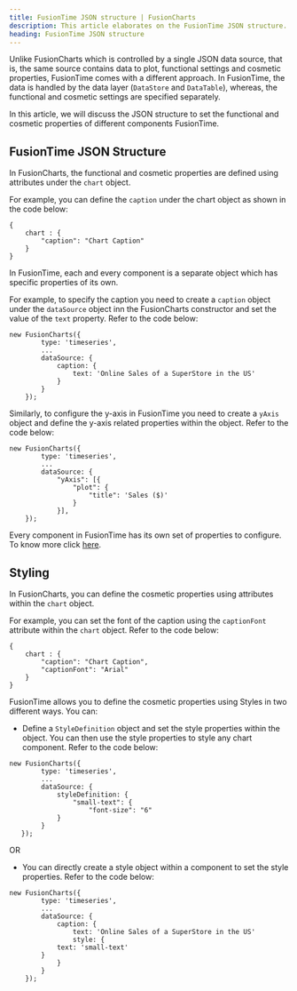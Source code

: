 ```yaml
---
title: FusionTime JSON structure | FusionCharts
description: This article elaborates on the FusionTime JSON structure.
heading: FusionTime JSON structure
---
```


Unlike FusionCharts which is controlled by a single JSON data source, that is, the same source contains data to plot, functional settings and cosmetic properties, FusionTime comes with a different approach. In FusionTime, the data is handled by the data layer (`DataStore` and `DataTable`), whereas, the functional and cosmetic settings are specified separately.

In this article, we will discuss the JSON structure to set the functional and cosmetic properties of different components FusionTime. 

## FusionTime JSON Structure

In FusionCharts, the functional and cosmetic properties are defined using attributes under the `chart` object. 

For example, you can define the `caption` under the chart object as shown in the code below:

```
{
    chart : {
        "caption": "Chart Caption"
    }
}
```

In FusionTime, each and every component is a separate object which has specific properties of its own. 

For example, to specify the caption you need to create a `caption` object under the `dataSource` object inn the FusionCharts constructor and set the value of the `text` property. Refer to the code below:

```
new FusionCharts({
        type: 'timeseries',
        ...
        dataSource: {
            caption: {
                text: 'Online Sales of a SuperStore in the US'
            }
        }
    });
```

Similarly, to configure the y-axis in FusionTime you need to create a `yAxis` object and define the y-axis related properties within the object. Refer to the code below:

```
new FusionCharts({
        type: 'timeseries',
        ...
        dataSource: {
            "yAxis": [{
                "plot": {
                    "title": 'Sales ($)'
                }
            }],
    });
```

Every component in FusionTime has its own set of properties to configure. To know more click [here](/fusiontime/fusiontime-component/y-axis-in-fusiontime).

## Styling 

In FusionCharts, you can define the cosmetic properties using attributes within the `chart` object.

For example, you can set the font of the caption using the `captionFont` attribute within the `chart` object. Refer to the code below:

```
{
    chart : {
        "caption": "Chart Caption",
        "captionFont": "Arial"
    }
}
```

FusionTime allows you to define the cosmetic properties using Styles in two different ways. You can:

* Define a `StyleDefinition` object and set the style properties within the object. You can then use the style properties to style any chart component. Refer to the code below:

```
new FusionCharts({
        type: 'timeseries',
        ...
        dataSource: {
            styleDefinition: {
                "small-text": {
                    "font-size": "6"
            }
        }
   });
```

OR

* You can directly create a style object within a component to set the style properties. Refer to the code below:

```
new FusionCharts({
        type: 'timeseries',
        ...
        dataSource: {
            caption: {
                text: 'Online Sales of a SuperStore in the US'
                style: {
            text: 'small-text'
        }
            }
        }
    });
```
